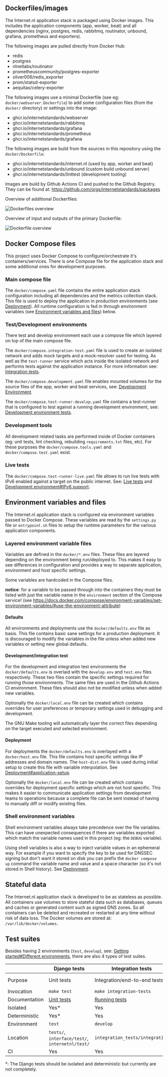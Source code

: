 ## Dockerfiles/images

The Internet.nl application stack is packaged using Docker images. This includes the application components (app, worker, beat) and all dependencies (nginx, postgres, redis, rabbitmq, routinator, unbound, grafana, prometheus and exporters).

The following images are pulled directly from Docker Hub:

  - redis
  - postgres
  - nlnetlabs/routinator
  - prometheuscommunity/postgres-exporter
  - oliver006/redis_exporter
  - prom/statsd-exporter
  - aequitas/celery-exporter

The following images use a minimal Dockerfile (see eg: `docker/webserver.Dockerfile`) to add some configuration files  (from the `docker/` directory) or settings into the image:

  - ghcr.io/internetstandards/webserver
  - ghcr.io/internetstandards/rabbitmq
  - ghcr.io/internetstandards/grafana
  - ghcr.io/internetstandards/prometheus
  - ghcr.io/internetstandards/grafana

The following images are build from the sources in this repository using the `docker/Dockerfile`:

  - ghcr.io/internetstandards/internet.nl (used by app, worker and beat)
  - ghcr.io/internetstandards/unbound (custom build unbound server)
  - ghcr.io/internetstandards/linttest (development tooling)

Images are build by Github Actions CI and pushed to the Github Registry. They can be found at: https://github.com/orgs/internetstandards/packages

Overview of additional Dockerfiles:

![Dockerfiles overview](images/dockerfiles.png)

Overview of input and outputs of the primary Dockerfile:

![Dockerfile overview](images/dockerfile.png)

## Docker Compose files

This project uses Docker Compose to configure/orchestrate it's containers/services. There is one Compose file for the application stack and some additional ones for development purposes.

### Main compose file

The `docker/compose.yaml` file contains the entire application stack configuration including all dependencies and the metrics collection stack. This file is used to deploy the application in production environments (see [Deployment](Docker-deployment.md)). All runtime configuration is fed in through environment variables (see [Environment variables and files](Docker-architecture.md#environment-variables-and-files)) below.

### Test/Development  environments

There test and develop environment each use a compose file which layered on top of the main compose file.

The `docker/compose.integration-test.yaml` file is used to create an isolated network and adds mock targets and a mock-resolver used for testing. As well as the `test-runner` service which acts inside the isolated network and performs tests against the application instance. For more information see: [Integration tests](Docker-integration-tests.md).

The `docker/compose.development.yaml` file enables mounted volumes for the source files of the app, worker and beat services, see: [Development Environment](Docker-development-environment.md).

The `docker/compose.test-runner-develop.yaml` file contains a test-runner that is configured to test against a running development environment, see: [Development environment tests](Docker-development-environment.md#development-environment-tests).

### Development tools

All development related tasks are performed inside of Docker containers (eg: unit tests, lint checking, rebuilding `requirements.txt` files, etc). For these purposes the `docker/compose.tools.yaml` and `docker/compose.test.yaml` exist.

### Live tests

The `docker/compose.test-runner-live.yaml` file allows to run live tests with IPv6 enabled against a target on the public internet. See: [Live tests](Docker-live-tests.md) and [Development environment#IPv6 support](Docker-development-environment.md#ipv6-support).

## Environment variables and files

The Internet.nl application stack is configured via environment variables passed to Docker Compose. These variables are read by the `settings.py` file or `entrypoint.sh` files to setup the runtime parameters for the various application components.

### Layered environment variable files

Variables are defined in the `docker/*.env` files. These files are layered depending on the environment being run/deployed to. This makes it easy to see differences in configuration and provides a way to separate application, environment and host specific settings.

Some variables are hardcoded in the Compose files.

**notice**: for a variable to be passed through into the containers they must be listed with just the variable name in the `environment` section of the Compose service! (see https://docs.docker.com/compose/environment-variables/set-environment-variables/#use-the-environment-attribute)

#### Defaults

All environments and deployments use the `docker/defaults.env` file as basis. This file contains basic sane settings for a production deployment. It is discouraged to modify the variables in the file unless when added new variables or setting new global defaults.

#### Development/integration test

For the development and integration test environments the `docker/defaults.env` is overlaid with the `develop.env` and `test.env` files respectively. These two files contain the specific settings required for running those environments. The same files are used in the Github Actions CI environment. These files should also not be modified unless when added new variables.

Optionally the `docker/local.env` file can be created which contains overrides for user preferences or temporary settings used in debugging and development.

The GNU Make tooling will automatically layer the correct files depending on the target executed and selected environment.

#### Deployment

For deployments the `docker/defaults.env` is overlayed with a `docker/host.env` file. This file contains host specific settings like IP addresses and domain names. The `host-dist.env` file is used during initial setup to create this file with variable interpolation. See [Deployment#application-setup](Docker-deployment.md#application-setup).

Optionally the `docker/local.env` file can be created which contains overrides for deployment specific settings which are not host specific. This makes it easier to communicate application settings from development teams to operations because a complete file can be sent instead of having to manually diff or modify existing files.

### Shell environment variables

Shell environment variables always take precedence over the file variables. This can have unexpected consequences if there are variables exported which match the variable names used in this project (eg: the `DEBUG` variable).

Using shell variables is also a way to inject variable values in an ephemeral way. For example if you want to specify the key to be used for DNSSEC signing but don't want it stored on disk you can prefix the `docker compose up` command the variable name and value and a space character (so it's not stored in Shell history). See [Deployment](Docker-deployment.md).

## Stateful data

The Internet.nl application stack is developed to be as stateless as possible. All containers use volumes to store stateful data such as databases, queues and caches or generated content such as signed DNS zones. So all containers can be deleted and recreated or restarted at any time without risk of data loss. The Docker volumes are stored at: `/var/lib/docker/volumes`.

## Test suites

Besides having 2 environments (`test`, `develop`), see: [Getting started#Different environments](Docker-getting-started.md#different-environments), there are also 4 types of test suites.

|               | Django tests                                               | Integration tests                                          | Development tests                                                             | Live tests                                                                  |
|---------------|------------------------------------------------------------|------------------------------------------------------------|-------------------------------------------------------------------------------|-----------------------------------------------------------------------------|
| Purpose       | Unit tests                                                 | Integration/end-to-end tests                               | Validate development environment                                              | Validate live deployments                                                   |
| Invocation    | `make test`                                                | `make integration-tests`                                   | `make develop-tests`                                                          | `make live-tests`                                                           |
| Documentation | [Unit tests](Docker-development-environment.md#unit-tests) | [Running tests](Docker-integration-tests.md#running-tests) | [Unit tests](Docker-development-environment.md#development-environment-tests) | [Testing your installation](Docker-deployment.md#testing-your-installation) |
| Isolated      | Yes*                                                       | Yes                                                        | No                                                                            | N/A                                                                         |
| Deterministic | Yes*                                                       | Yes                                                        | No                                                                            | No                                                                          |
| Environment   | `test`                                                     | `develop`                                                  | `develop`                                                                     | N/A                                                                         |
| Location      | `tests/`, `interface/test/`, `internetnl/test/`            | `integration_tests/integration`                            | `integration_tests/develop`                                                   | `integration_tests/live`                                                    |
| CI            | Yes                                                        | Yes                                                        | Yes                                                                           | No                                                                          |

*: The Django tests should be isolated and deterministic but currently are not completely.
